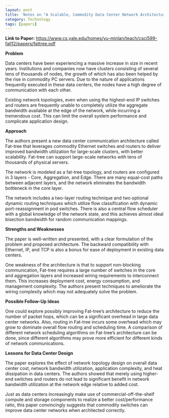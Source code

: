 ```yaml
---
layout: post
title: 'Notes on "A Scalable, Commodity Data Center Network Architecture" (Fat-tree)'
category: Technology
tags: [papers]
---
```


**Link to Paper:** <https://www.cs.yale.edu/homes/yu-minlan/teach/csci599-fall12/papers/fattree.pdf>

**Problem**

Data centers have been experiencing a massive increase in size in recent years. Institutions and companies now have clusters consisting of several tens of thousands of nodes, the growth of which has also been helped by the rise in commodity PC servers. Due to the nature of applications frequently executed in these data centers, the nodes have a high degree of communication with each other.

Existing network topologies, even when using the highest-end IP switches and routers are frequently unable to completely utilize the aggregate bandwidth available at the edge of the network, while incurring a tremendous cost. This can limit the overall system performance and complicate application design.

**Approach**

The authors present a new data center communication architecture called Fat-tree that leverages commodity Ethernet switches and routers to deliver improved bandwidth utilization for large-scale clusters, with better scalability. Fat-tree can support large-scale networks with tens of thousands of physical servers.

The network is modeled as a fat-tree topology, and routers are configured in 3 layers \- Core, Aggregation, and Edge. There are many equal-cost paths between adjacent layers, and the network eliminates the bandwidth bottleneck in the core layer.

The network includes a two-layer routing technique and two optional dynamic routing techniques which utilize flow classification with dynamic port-reassignment in pod switches. There is also a central flow scheduler with a global knowledge of the network state, and this achieves almost ideal bisection bandwidth for random communication mappings.

**Strengths and Weaknesses**

The paper is well-written and presented, with a clear formulation of the problem and proposed architecture. The backward compatibility with Ethernet, IP, and TCP is also a bonus for ease of deployment in existing data centers.

One weakness of the architecture is that to support non-blocking communication, Fat-tree requires a large number of switches in the core and aggregation layers and increased wiring requirements to interconnect them. This increases deployment cost, energy consumption, and management complexity. The authors present techniques to ameliorate the wiring complexity which may not adequately solve the problem.

**Possible Follow-Up Ideas**

One could explore possibly improving Fat-tree’s architecture to reduce the number of packet hops, which can be a significant overhead in large data center networks. Also, routing in Fat-tree incurs some overhead which may grow to dominate overall flow routing and scheduling time. A comparison of different network scheduling algorithms on Fat-tree’s architecture can be done, since different algorithms may prove more efficient for different kinds of network communications.

**Lessons for Data Center Design**

The paper explores the effect of network topology design on overall data center cost, network bandwidth utilization, application complexity, and heat dissipation in data centers. The authors showed that merely using higher-end switches and routers do not lead to significant benefit in network bandwidth utilization at the network edge relative to added cost.

Just as data centers increasingly make use of commercial-off-the-shelf compute and storage components to realize a better cost/performance ratio, this paper convincingly suggests that commodity switches can improve data center networks when architected correctly.
